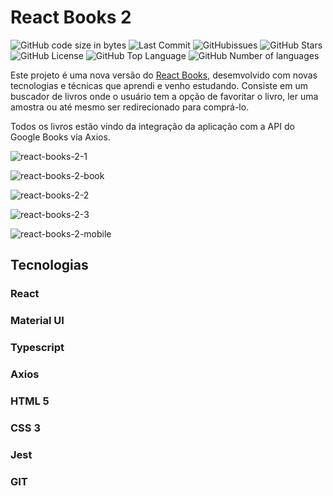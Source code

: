 # React Books 2

![GitHub code size in bytes](https://img.shields.io/github/languages/code-size/jpss14/react-books-2)
![Last Commit](https://img.shields.io/github/last-commit/jpss14/react-books-2)
![GitHubissues](https://img.shields.io/github/issues/jpss14/react-books-2)
![GitHub Stars](https://img.shields.io/github/stars/jpss14/react-books-2)
![GitHub License](https://img.shields.io/github/license/jpss14/react-books-2)
![GitHub Top Language](https://img.shields.io/github/languages/top/jpss14/react-books-2)
![GitHub Number of languages](https://img.shields.io/github/languages/count/JPSS14/react-books-2)

Este projeto é uma nova versão do [React Books](https://github.com/JPSS14/react-books), desemvolvido com novas tecnologias e técnicas que aprendi e venho estudando. Consiste em um buscador de livros onde o usuário tem a opção de favoritar o livro, ler uma amostra ou até mesmo ser redirecionado para comprá-lo.

Todos os livros estão vindo da integração da aplicação com a API do Google Books via Axios.

![react-books-2-1](https://github.com/JPSS14/react-books-2/assets/40327303/089ccf83-060c-4907-bcb0-274d39773869)

![react-books-2-book](https://github.com/JPSS14/react-books-2/assets/40327303/88bbd413-6461-402d-8a36-f5ef5286821f)

![react-books-2-2](https://github.com/JPSS14/react-books-2/assets/40327303/ec2b46cf-73b1-4602-ac96-4d81c3cbf3d6)

![react-books-2-3](https://github.com/JPSS14/react-books-2/assets/40327303/8e7ca88e-e550-4ca7-b0e3-846e86f31ad0)

![react-books-2-mobile](https://github.com/JPSS14/react-books-2/assets/40327303/c87d6052-0cc0-40dd-a473-cf0188d2f225)

## Tecnologias

### React

### Material UI

### Typescript

### Axios

### HTML 5

### CSS 3

### Jest

### GIT

